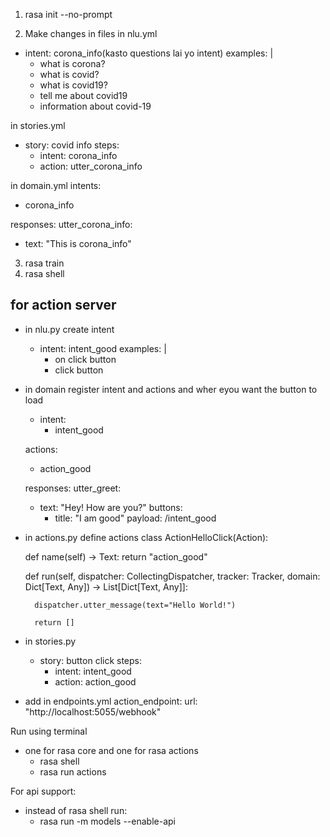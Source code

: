 1) rasa init --no-prompt


2) Make changes in files
in nlu.yml
- intent: corona_info(kasto questions lai yo intent)
  examples: |
    - what is corona?
    - what is covid?
    - what is covid19?
    - tell me about covid19
    - information about covid-19


in stories.yml
- story: covid info
  steps:
  - intent: corona_info
  - action: utter_corona_info


in domain.yml
intents:
  - corona_info

responses:
  utter_corona_info:
  - text: "This is corona_info"


3) rasa train
4) rasa shell


## for action server
- in nlu.py create intent
  - intent: intent_good
  examples: |
    - on click button
    - click button


- in domain register intent and actions and wher eyou want the button to load
  - intent:
    - intent_good

  actions:
    - action_good

  responses:
  utter_greet:
  - text: "Hey! How are you?"
    buttons:
    - title: "I am good"
      payload: /intent_good

- in actions.py define actions
class ActionHelloClick(Action):

    def name(self) -> Text:
        return "action_good"

    def run(self, dispatcher: CollectingDispatcher,
            tracker: Tracker,
            domain: Dict[Text, Any]) -> List[Dict[Text, Any]]:

        dispatcher.utter_message(text="Hello World!")

        return []

- in stories.py
  - story: button click
    steps:
    - intent: intent_good
    - action: action_good


- add in endpoints.yml
  action_endpoint:
   url: "http://localhost:5055/webhook"


Run using terminal
- one for rasa core and one for rasa actions
  - rasa shell
  - rasa run actions


For api support:
- instead of rasa shell run:
  - rasa run -m models --enable-api